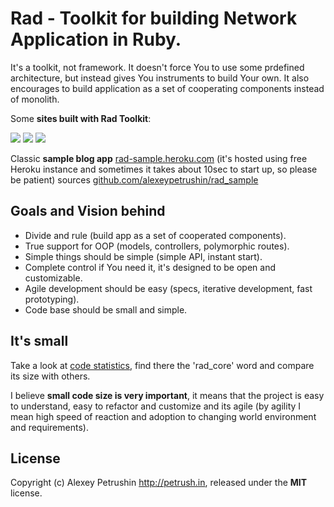 # Rad - Toolkit for building Network Application in Ruby.

It's a toolkit, not framework. It doesn't force You to use some prdefined architecture, but instead gives You instruments to build Your own.
It also encourages to build application as a set of cooperating components instead of monolith.

Some **sites built with Rad Toolkit**:

[![](https://github.com/alexeypetrushin/rad_core/raw/master/docs/robotigra.thumb.png)](http://robotigra.ru)  [![](https://github.com/alexeypetrushin/rad_core/raw/master/docs/petrushin.thumb.png)](http://petrush.in)  [![](https://github.com/alexeypetrushin/rad_core/raw/master/docs/rubylang.thumb.png)](http://ruby-lang.info)

Classic **sample blog app** [rad-sample.heroku.com](http://rad-sample.heroku.com) (it's hosted using free Heroku instance and sometimes it takes about 10sec to start up, so please be patient) sources  [github.com/alexeypetrushin/rad_sample](http://github.com/alexeypetrushin/rad_sample)

## Goals and Vision behind

- Divide and rule (build app as a set of cooperated components).
- True support for OOP (models, controllers, polymorphic routes).
- Simple things should be simple (simple API, instant start).
- Complete control if You need it, it's designed to be open and customizable.
- Agile development should be easy (specs, iterative development, fast prototyping).
- Code base should be small and simple.

## It's small

Take a look at [code statistics](http://ruby-lang.info/blog/simple-approach-to-measure-the-agility-and-complexi-4mu), find there the 'rad_core' word and compare its size with others.

I believe **small code size is very important**, it means that the project is easy to understand, easy to refactor and customize and its agile (by agility I mean high speed of reaction and adoption to changing world environment and requirements).

## License

Copyright (c) Alexey Petrushin http://petrush.in, released under the **MIT** license.